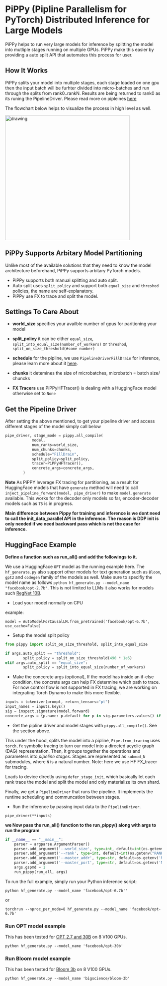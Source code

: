 # PiPPy (Pipline Parallelism for PyTorch) Distributed Inference for Large Models

PiPPy helps to run very large models for inference by splitting the model into mutliple stages running on multiple GPUs.
PiPPy make this easier by providing a auto split API that automates this process for user.

## How It Works

PiPPy splits your model into multiple stages, each stage loaded on one gpu then the input batch will be furhter divided into micro-batches and run through the splits from
rank0..rankN. Results are being returned to rank0 as its runing the PipelineDriver. Please read more on pipleines [here](https://github.com/pytorch/tau/blob/main/README.md)

The flowchart below helps to visualize the process in high level as well.

<img src="https://user-images.githubusercontent.com/9162336/207237303-86dc02fe-dae0-4335-8d23-c56d31ecdb87.png" alt="drawing" width="400"/>

## PiPPy Supports Arbitary Model Partitioning

Unlike most of the available solutions that they need to know the model architecture beforehand, PiPPy supports arbitary PyTorch models.
* PiPPy supports both manual splitting and auto split.
* Auto split uses `split_policy` and support both `equal_size` and `threshod` policies, the name are self-explanatory.
* PiPPy use FX to trace and split the model.

## Settings To Care About

* **world_size** specifies your availble number of gpus for paritioning your model

* **split_policy** it can be either `equal_size`, `split_into_equal_size(number_of_workers)` or `threshod`, `split_on_size_threshold(#some number)`

* **schedule** for the pipline, we use `PipelineDriverFillDrain` for inference, please learn more about it [here](https://github.com/pytorch/tau/blob/main/README.md#advanced-pipeline-schedules).

* **chunks** it detemines the size of microbatches, microbatch = batch size/ chuncks

* **FX Tracers** use PiPPyHFTracer() is dealing with a HuggingFace model otherwise set to `None`

## Get the Pipeline Driver

After setting the above mentioned, to get your pipeline driver and access different stages of the model simply call below

```python
pipe_driver, stage_mode = pippy.all_compile(
            model,
            num_ranks=world_size,
            num_chunks=chunks,
            schedule="FillDrain",
            split_policy=split_policy,
            tracer=PiPPyHFTracer(),
            concrete_args=concrete_args,
        )
```
**Note** As PiPPY leverage FX tracing for partitioning, as a result for HuggingFace models that have `generate` method will need to call `inject_pipeline_forward(model, pipe_driver)` to  make `model.generate` available. This works for the decoder only  models so far, encoder-decoder models such as `T5` is in progress.

**Main difference between Pippy for training and inference is we dont need to call the init_data_parallel API in the inference. The reason is DDP init is only needed if we need backward pass which is not the case for inference.**



## HuggingFace Example

**Define a function such as run_all() and add the followings to it.**

We use a HuggingFace `OPT` model as the running example here. The `hf_generate.py` also support other models for text generation such as `Bloom`, `gpt2` and `codegen` family of the models as well. Make sure to specifiy the model name as follows ` python hf_generate.py --model_name "facebook/opt-2.7b" `. This is not limited to LLMs it also works for models such [RegNet 10B](https://huggingface.co/facebook/regnet-y-10b-seer).


* Load your model normally on CPU

example:

` model = AutoModelForCausalLM.from_pretrained('facebook/opt-6.7b', use_cache=False) `


*  Setup the model split policy

```python
from pippy import split_on_size_threshold, split_into_equal_size

if args.auto_split == "threshold":
        split_policy = split_on_size_threshold(490 * 1e6)
elif args.auto_split == "equal_size":
        split_policy = split_into_equal_size(number_of_workers)
```
* Make the concerete args (optional), If the model has inside an if-else condition, the concrete args can help FX determine which path to trace. For now control flow is not supported in FX tracing, we are working on integrating Torch Dynamo to make this more flexible. 

```python
inputs = tokenizer(prompt, return_tensors="pt")
input_names = inputs.keys()
sig = inspect.signature(model.forward)
concrete_args = {p.name: p.default for p in sig.parameters.values() if p.name not in input_names}
```

* Get the pipline driver and model stages with `pippy.all_compile()`. See the section above.

This under the hood, splits the model into a pipline, `Pipe.from_tracing` uses `torch.fx` symbolic tracing to turn our model into a directed acyclic graph (DAG) representation. Then, it groups together the operations and parameters into _pipeline stages_. Stages are represented as `submod_N` submodules, where `N` is a natural number. Note: here we use HF FX_tracer for tracing.

Loads to device directly using `defer_stage_init`, which basically let each rank trace the model and split the model and only materialize its own shard.

Finally, we get a `PipelineDriver` that runs the pipeline. It implements the runtime scheduling and communcation between stages.


* Run the inference by passing input data to the `PipelineDriver`.

`pipe_driver(**inputs)`


**we Now pass the run_all() function to the run_pippy() along with args to run the program**

```python
if __name__ == "__main__":
    parser = argparse.ArgumentParser()
    parser.add_argument('--world_size', type=int, default=int(os.getenv("WORLD_SIZE", 8)))
    parser.add_argument('--rank', type=int, default=int(os.getenv("RANK", -1)))
    parser.add_argument('--master_addr', type=str, default=os.getenv('MASTER_ADDR', 'localhost'))
    parser.add_argument('--master_port', type=str, default=os.getenv('MASTER_PORT', '29500'))
    args.gspmd = 1
    run_pippy(run_all, args)
```

To run the full example, simply run your Python inference script:

` python hf_generate.py --model_name 'facebook/opt-6.7b'' `

or

` torchrun --nproc_per_node=8 hf_generate.py --model_name 'facebook/opt-6.7b' `

### Run OPT model example

This has been tested for [OPT 2.7 and 30B](https://huggingface.co/facebook/opt-30b) on 8 V100 GPUs.

` python hf_generate.py --model_name 'facebook/opt-30b' `

### Run Bloom model example

This has been tested for [Bloom 3b](https://huggingface.co/docs/transformers/model_doc/bloom) on 8 V100 GPUs.

` python hf_generate.py --model_name 'bigscience/bloom-3b' `

